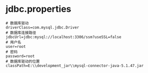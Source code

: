 # jdbc.properties

```properties
# 数据库驱动
driverClass=com.mysql.jdbc.Driver
# 数据库连接路径
jdbcUrl=jdbc:mysql://localhost:3306/ssm?useSSL=false
# 用户名
user=root
# 密码
password=root
# 数据库驱动的位置
classPath=E:\\development_jar\\mysql-connector-java-5.1.47.jar
```

